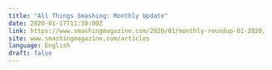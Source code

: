 ```yaml
---
title: "All Things Smashing: Monthly Update"
date: 2020-01-17T11:30:00Z
link: https://www.smashingmagazine.com/2020/01/monthly-roundup-01-2020/?utm_medium=RSS&utm_source=news.12bit.vn
site: www.smashingmagazine.com/articles
language: English
draft: false
---
```

